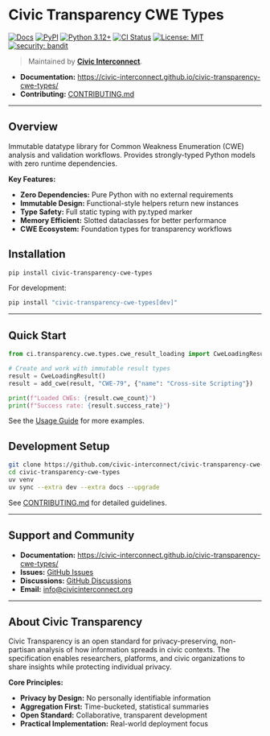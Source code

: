 # Civic Transparency CWE Types

[![Docs](https://img.shields.io/badge/docs-mkdocs--material-blue)](https://civic-interconnect.github.io/civic-transparency-cwe-types/)
[![PyPI](https://img.shields.io/pypi/v/civic-transparency-cwe-types.svg)](https://pypi.org/project/civic-transparency-cwe-types/)
[![Python 3.12+](https://img.shields.io/badge/python-3.12%2B-blue?logo=python)](#)
[![CI Status](https://github.com/civic-interconnect/civic-transparency-cwe-types/actions/workflows/ci.yml/badge.svg)](https://github.com/civic-interconnect/civic-transparency-cwe-types/actions/workflows/ci.yml)
[![License: MIT](https://img.shields.io/badge/License-MIT-yellow.svg)](./LICENSE)
[![security: bandit](https://img.shields.io/badge/security-bandit-yellow.svg)](https://github.com/PyCQA/bandit)

> Maintained by [**Civic Interconnect**](https://github.com/civic-interconnect).

- **Documentation:** https://civic-interconnect.github.io/civic-transparency-cwe-types/
- **Contributing:** [CONTRIBUTING.md](./CONTRIBUTING.md)

---

## Overview

Immutable datatype library for Common Weakness Enumeration (CWE) analysis and validation workflows. Provides strongly-typed Python models with zero runtime dependencies.

**Key Features:**

- **Zero Dependencies:** Pure Python with no external requirements
- **Immutable Design:** Functional-style helpers return new instances
- **Type Safety:** Full static typing with py.typed marker
- **Memory Efficient:** Slotted dataclasses for better performance
- **CWE Ecosystem:** Foundation types for transparency workflows

## Installation

```bash
pip install civic-transparency-cwe-types
```

For development:

```bash
pip install "civic-transparency-cwe-types[dev]"
```

---

## Quick Start

```python
from ci.transparency.cwe.types.cwe_result_loading import CweLoadingResult, add_cwe

# Create and work with immutable result types
result = CweLoadingResult()
result = add_cwe(result, "CWE-79", {"name": "Cross-site Scripting"})

print(f"Loaded CWEs: {result.cwe_count}")
print(f"Success rate: {result.success_rate}")
```

See the [Usage Guide](https://civic-interconnect.github.io/civic-transparency-cwe-types/usage/) for more examples.

## Development Setup

```bash
git clone https://github.com/civic-interconnect/civic-transparency-cwe-types
cd civic-transparency-cwe-types  
uv venv
uv sync --extra dev --extra docs --upgrade 
```

See [CONTRIBUTING.md](./CONTRIBUTING.md) for detailed guidelines.

---

## Support and Community

- **Documentation:** https://civic-interconnect.github.io/civic-transparency-cwe-types/
- **Issues:** [GitHub Issues](https://github.com/civic-interconnect/civic-transparency-cwe-types/issues)
- **Discussions:** [GitHub Discussions](https://github.com/civic-interconnect/civic-transparency-cwe-types/discussions)
- **Email:** info@civicinterconnect.org

---

## About Civic Transparency

Civic Transparency is an open standard for privacy-preserving, non-partisan analysis of how information spreads in civic contexts. The specification enables researchers, platforms, and civic organizations to share insights while protecting individual privacy.

**Core Principles:**
- **Privacy by Design:** No personally identifiable information
- **Aggregation First:** Time-bucketed, statistical summaries
- **Open Standard:** Collaborative, transparent development
- **Practical Implementation:** Real-world deployment focus
